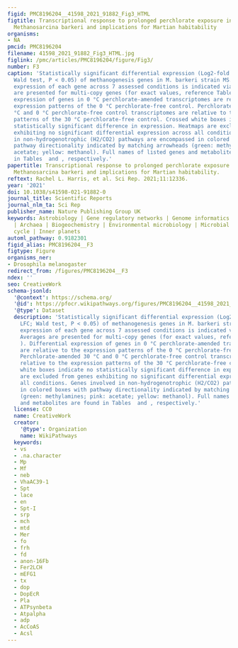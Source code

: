 ```yaml
---
figid: PMC8196204__41598_2021_91882_Fig3_HTML
figtitle: Transcriptional response to prolonged perchlorate exposure in the methanogen
  Methanosarcina barkeri and implications for Martian habitability
organisms:
- NA
pmcid: PMC8196204
filename: 41598_2021_91882_Fig3_HTML.jpg
figlink: /pmc/articles/PMC8196204/figure/Fig3/
number: F3
caption: 'Statistically significant differential expression (Log2-fold change, LFC;
  Wald test, P < 0.05) of methanogenesis genes in M. barkeri strain MS. Differential
  expression of each gene across 7 assessed conditions is indicated via heatmap. Averages
  are presented for multi-copy genes (for exact values, reference Tables  and ). Differential
  expression of genes in 0 °C perchlorate-amended transcriptomes are relative to the
  expression patterns of the 0 °C perchlorate-free control. Perchlorate-amended 30
  °C and 0 °C perchlorate-free control transcriptomes are relative to the expression
  patterns of the 30 °C perchlorate-free control. Crossed white boxes indicate no
  statistically significant difference in expression. Heatmaps are excluded from genes
  exhibiting no significant differential expression across all conditions. Genes involved
  in non-hydrogenotrophic (H2/CO2) pathways are encompassed in colored boxes with
  pathway directionality indicated by matching arrowheads (green: methylamines; pink:
  acetate; yellow: methanol). Full names of listed genes and metabolites are found
  in Tables  and , respectively.'
papertitle: Transcriptional response to prolonged perchlorate exposure in the methanogen
  Methanosarcina barkeri and implications for Martian habitability.
reftext: Rachel L. Harris, et al. Sci Rep. 2021;11:12336.
year: '2021'
doi: 10.1038/s41598-021-91882-0
journal_title: Scientific Reports
journal_nlm_ta: Sci Rep
publisher_name: Nature Publishing Group UK
keywords: Astrobiology | Gene regulatory networks | Genome informatics | Applied microbiology
  | Archaea | Biogeochemistry | Environmental microbiology | Microbial ecology | Carbon
  cycle | Inner planets
automl_pathway: 0.9182301
figid_alias: PMC8196204__F3
figtype: Figure
organisms_ner:
- Drosophila melanogaster
redirect_from: /figures/PMC8196204__F3
ndex: ''
seo: CreativeWork
schema-jsonld:
  '@context': https://schema.org/
  '@id': https://pfocr.wikipathways.org/figures/PMC8196204__41598_2021_91882_Fig3_HTML.html
  '@type': Dataset
  description: 'Statistically significant differential expression (Log2-fold change,
    LFC; Wald test, P < 0.05) of methanogenesis genes in M. barkeri strain MS. Differential
    expression of each gene across 7 assessed conditions is indicated via heatmap.
    Averages are presented for multi-copy genes (for exact values, reference Tables  and
    ). Differential expression of genes in 0 °C perchlorate-amended transcriptomes
    are relative to the expression patterns of the 0 °C perchlorate-free control.
    Perchlorate-amended 30 °C and 0 °C perchlorate-free control transcriptomes are
    relative to the expression patterns of the 30 °C perchlorate-free control. Crossed
    white boxes indicate no statistically significant difference in expression. Heatmaps
    are excluded from genes exhibiting no significant differential expression across
    all conditions. Genes involved in non-hydrogenotrophic (H2/CO2) pathways are encompassed
    in colored boxes with pathway directionality indicated by matching arrowheads
    (green: methylamines; pink: acetate; yellow: methanol). Full names of listed genes
    and metabolites are found in Tables  and , respectively.'
  license: CC0
  name: CreativeWork
  creator:
    '@type': Organization
    name: WikiPathways
  keywords:
  - vs
  - .na.character
  - Mp
  - Mf
  - neb
  - VhaAC39-1
  - Spt
  - lace
  - en
  - Spt-I
  - srp
  - mch
  - mtd
  - Mer
  - fo
  - frh
  - fd
  - anon-16Fb
  - Fer2LCH
  - mEFG1
  - tx
  - dop
  - DopEcR
  - Pla
  - ATPsynbeta
  - Atpalpha
  - adp
  - AcCoAS
  - Acsl
---
```

